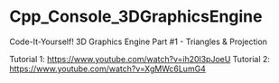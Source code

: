# Cpp_Console_3DGraphicsEngine
Code-It-Yourself! 3D Graphics Engine Part #1 - Triangles &amp; Projection

Tutorial 1:	https://www.youtube.com/watch?v=ih20l3pJoeU
Tutorial 2:	https://www.youtube.com/watch?v=XgMWc6LumG4
